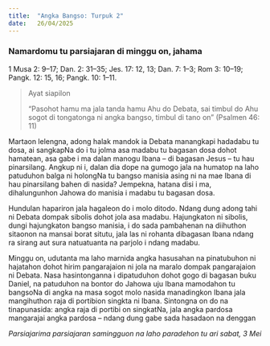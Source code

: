 ```yaml
---
title:  "Angka Bangso: Turpuk 2"
date:   26/04/2025
---
```


### Namardomu tu parsiajaran di minggu on, jahama

1 Musa 2: 9–17; Dan. 2: 31–35; Jes. 17: 12, 13; Dan. 7: 1–3; Rom 3: 10–19; Pangk. 12: 15, 16; Pangk. 10: 1–11.

> <p>Ayat siapilon</p>
> “Pasohot hamu ma jala tanda hamu Ahu do Debata, sai timbul do Ahu sogot di tongatonga ni angka bangso, timbul di tano on” (Psalmen 46: 11)

Martaon lelengna, adong halak mandok ia Debata manangkapi hadadabu tu dosa, ai sangkapNa do i tu jolma asa madabu tu bagasan dosa dohot hamatean, asa gabe i ma dalan manogu Ibana – di bagasan Jesus – tu hau pinarsilang. Angkup ni i, dalan dia dope na gumogo jala na humatop na laho patuduhon balga ni holongNa tu bangso manisia asing ni na mae Ibana di hau pinarsilang bahen di nasida? Jempekna, hatana disi i ma, dihalungunhon Jahowa do manisia i madabu tu bagasan dosa.

Hundulan hapariron jala hagaleon do i molo ditodo. Ndang dung adong tahi ni Debata dompak sibolis dohot jola asa madabu. Hajungkaton ni sibolis, dungi hajungkaton bangso manisia, i do sada pambahenan na diihuthon sitaonon na mansai borat situtu, jala las ni rohanta dibagasan Ibana ndang ra sirang aut sura natuatuanta na parjolo i ndang madabu.

Minggu on, udutanta ma laho marnida angka hasusahan na pinatubuhon ni hajatahon dohot hirim pangarajaion ni jola na maralo dompak pangarajaion ni Debata. Nasa hasintonganna i dipatuduhon dohot gogo di bagasan buku Daniel, na patuduhon na bontor do Jahowa uju Ibana mamodahon tu bangsoNa di angka na masa sogot molo nasida manadingkon Ibana jala mangihuthon raja di portibion singkta ni Ibana. Sintongna on do na tinapunasida: angka raja di portibi on singkatNa, jala angka pardosa mangarajai angka pardosa – ndang dung gabe sada hasadaon na denggan

_Parsiajarima parsiajaran samingguon na laho paradehon tu ari sabat, 3 Mei_